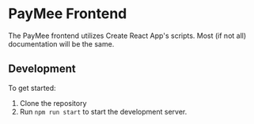# PayMee Frontend

The PayMee frontend utilizes Create React App's scripts. Most (if not all) documentation will be the same.

## Development

To get started:

1. Clone the repository
2. Run `npm run start` to start the development server.
